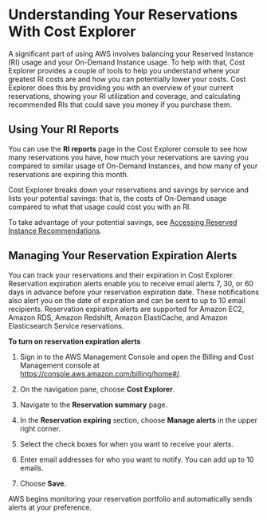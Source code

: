# Understanding Your Reservations With Cost Explorer<a name="ce-ris"></a>

A significant part of using AWS involves balancing your Reserved Instance \(RI\) usage and your On\-Demand Instance usage\. To help with that, Cost Explorer provides a couple of tools to help you understand where your greatest RI costs are and how you can potentially lower your costs\. Cost Explorer does this by providing you with an overview of your current reservations, showing your RI utilization and coverage, and calculating recommended RIs that could save you money if you purchase them\.

## Using Your RI Reports<a name="using-ri-reports"></a>

You can use the **RI reports** page in the Cost Explorer console to see how many reservations you have, how much your reservations are saving you compared to similar usage of On\-Demand Instances, and how many of your reservations are expiring this month\.

Cost Explorer breaks down your reservations and savings by service and lists your potential savings: that is, the costs of On\-Demand usage compared to what that usage could cost you with an RI\.

To take advantage of your potential savings, see [Accessing Reserved Instance Recommendations](ri-recommendations.md)\.

## Managing Your Reservation Expiration Alerts<a name="managing-ri-alerts"></a>

You can track your reservations and their expiration in Cost Explorer\. Reservation expiration alerts enable you to receive email alerts 7, 30, or 60 days in advance before your reservation expiration date\. These notifications also alert you on the date of expiration and can be sent to up to 10 email recipients\. Reservation expiration alerts are supported for Amazon EC2, Amazon RDS, Amazon Redshift, Amazon ElastiCache, and Amazon Elasticsearch Service reservations\.

**To turn on reservation expiration alerts**

1. Sign in to the AWS Management Console and open the Billing and Cost Management console at [https://console\.aws\.amazon\.com/billing/home\#/](https://console.aws.amazon.com/billing/home)\.

1. On the navigation pane, choose **Cost Explorer**\.

1. Navigate to the **Reservation summary** page\.

1. In the **Reservation expiring** section, choose **Manage alerts** in the upper right corner\.

1. Select the check boxes for when you want to receive your alerts\.

1. Enter email addresses for who you want to notify\. You can add up to 10 emails\. 

1. Choose **Save**\. 

AWS begins monitoring your reservation portfolio and automatically sends alerts at your preference\.